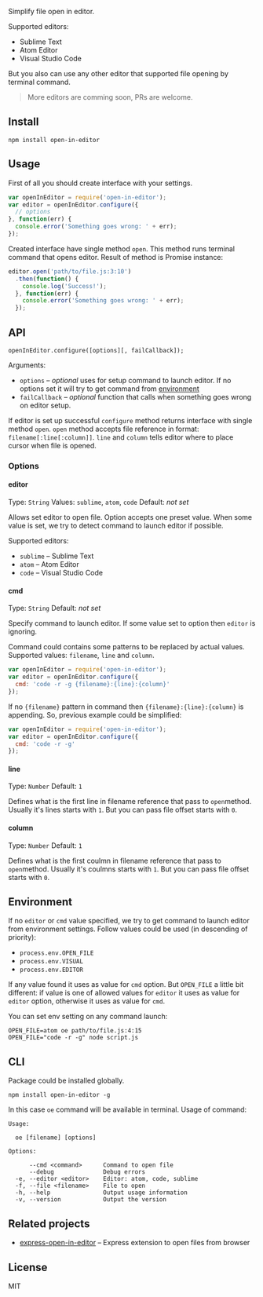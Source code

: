 Simplify file open in editor.

Supported editors:

- Sublime Text
- Atom Editor
- Visual Studio Code

But you also can use any other editor that supported file opening by terminal command.

> More editors are comming soon, PRs are welcome.

## Install

```
npm install open-in-editor
```

## Usage

First of all you should create interface with your settings.

```js
var openInEditor = require('open-in-editor');
var editor = openInEditor.configure({
  // options
}, function(err) {
  console.error('Something goes wrong: ' + err);
});
```

Created interface have single method `open`. This method runs terminal command that opens editor. Result of method is Promise instance:

```js
editor.open('path/to/file.js:3:10')
  .then(function() {
    console.log('Success!');
  }, function(err) {
    console.error('Something goes wrong: ' + err);
  });
```

## API

```
openInEditor.configure([options][, failCallback]);
```

Arguments:

- `options` – *optional* uses for setup command to launch editor. If no options set it will try to get command from [environment](#Environment)
- `failCallback` – *optional* function that calls when something goes wrong on editor setup.

If editor is set up successful `configure` method returns interface with single method `open`. `open` method accepts file reference in format: `filename[:line[:column]]`. `line` and `column` tells editor where to place cursor when file is opened.

### Options

#### editor

Type: `String`
Values: `sublime`, `atom`, `code`
Default: *not set*

Allows set editor to open file. Option accepts one preset value. When some value is set, we try to detect command to launch editor if possible.

Supported editors:

- `sublime` – Sublime Text
- `atom` – Atom Editor
- `code` – Visual Studio Code

#### cmd

Type: `String`
Default: *not set*

Specify command to launch editor. If some value set to option then `editor` is ignoring.

Command could contains some patterns to be replaced by actual values. Supported values: `filename`, `line` and `column`.

```js
var openInEditor = require('open-in-editor');
var editor = openInEditor.configure({
  cmd: 'code -r -g {filename}:{line}:{column}'
});
```

If no `{filename}` pattern in command then `{filename}:{line}:{column}` is appending. So, previous example could be simplified:

```js
var openInEditor = require('open-in-editor');
var editor = openInEditor.configure({
  cmd: 'code -r -g'
});
```

#### line

Type: `Number`
Default: `1`

Defines what is the first line in filename reference that pass to `open`method. Usually it's lines starts with `1`. But you can pass file offset starts with `0`.

#### column

Type: `Number`
Default: `1`

Defines what is the first coulmn in filename reference that pass to `open`method. Usually it's coulmns starts with `1`. But you can pass file offset starts with `0`.

## Environment

If no `editor` or `cmd` value specified, we try to get command to launch editor from environment settings. Follow values could be used (in descending of priority):

- `process.env.OPEN_FILE`
- `process.env.VISUAL`
- `process.env.EDITOR`

If any value found it uses as value for `cmd` option. But `OPEN_FILE` a little bit different: if value is one of allowed values for `editor` it uses as value for `editor` option, otherwise it uses as value for `cmd`.

You can set env setting on any command launch:

```
OPEN_FILE=atom oe path/to/file.js:4:15
OPEN_FILE="code -r -g" node script.js
```

## CLI

Package could be installed globally.

```
npm install open-in-editor -g
```

In this case `oe` command will be available in terminal. Usage of command:

```
Usage:

  oe [filename] [options]

Options:

      --cmd <command>      Command to open file
      --debug              Debug errors
  -e, --editor <editor>    Editor: atom, code, sublime
  -f, --file <filename>    File to open
  -h, --help               Output usage information
  -v, --version            Output the version
```

## Related projects

- [express-open-in-editor](https://github.com/lahmatiy/express-open-in-editor) – Express extension to open files from browser

## License

MIT
